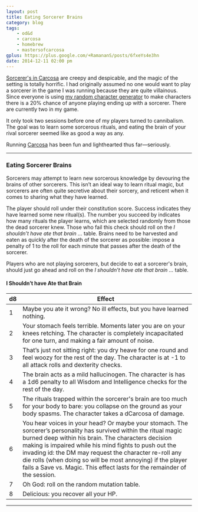 ```yaml
---
layout: post
title: Eating Sorcerer Brains
category: blog
tags:
    - od&d
    - carcosa
    - homebrew
    - mastersofcarcosa
gplus: https://plus.google.com/+RamananS/posts/6fxeYs4e3hn
date: 2014-12-11 02:00 pm
---
```


[Sorcerer's in Carcosa][rituals] are creepy and despicable, and the magic of the setting is totally horrific. I had originally assumed no one would want to play a sorcerer in the game I was running because they are quite villainous. Since everyone is using [my random character generator][random] to make characters there is a 20% chance of anyone playing ending up with a sorcerer. There are currently two in my game.

It only took two sessions before one of my players turned to cannibalism. The goal was to learn some sorcerous rituals, and eating the brain of your rival sorcerer seemed like as good a way as any.

Running [Carcosa][] has been fun and lighthearted thus far—seriously.

---

### Eating Sorcerer Brains

Sorcerers may attempt to learn new sorcerous knowledge by devouring the brains of other sorcerers. This isn’t an ideal way to learn ritual magic, but sorcerers are often quite secretive about their sorcery, and reticent when it comes to sharing what they have learned.

The player should roll under their constitution score. Success indicates they have learned some new ritual(s). The number you succeed by indicates how many rituals the player learns, which are selected randomly from those the dead sorcerer knew. Those who fail this check should roll on the _I shouldn’t have ate that brain …_ table. Brains need to be harvested and eaten as quickly after the death of the sorcerer as possible: impose a penalty of 1 to the roll for each minute that passes after the death of the sorcerer.

Players who are not playing sorcerers, but decide to eat a sorcerer's brain, should just go ahead and roll on the _I shouldn’t have ate that brain …_ table.

#### I Shouldn’t have Ate that Brain

| d8 | Effect 
|----|------------------------------------------------------------------------
| 1  | Maybe you ate it wrong? No ill effects, but you have learned nothing.
| 2  | Your stomach feels terrible. Moments later you are on your knees retching. The character is completely incapacitated for one turn, and making a fair amount of noise.
| 3  | That’s just not sitting right: you dry heave for one round and feel woozy for the rest of the day. The character is at -1 to all attack rolls and dexterity checks.
| 4  | The brain acts as a mild hallucinogen. The character is has a 1d6 penalty to all Wisdom and Intelligence checks for the rest of the day.
| 5  | The rituals trapped within the sorcerer's brain are too much for your body to bare: you collapse on the ground as your body spasms. The character takes a dCarcosa of damage.
| 6  | You hear voices in your head? Or maybe your stomach. The sorcerer’s personality has survived within the ritual magic burned deep within his brain. The characters decision making is impaired while his mind fights to push out the invading id: the DM may request the character re-roll any die rolls (when doing so will be most annoying) if the player fails a Save vs. Magic. This effect lasts for the remainder of the session.
| 7  | Oh God: roll on the random mutation table.
| 8  | Delicious: you recover all your HP.

---

[rituals]: http://save.vs.totalpartykill.ca/review/carcosa-ii/
[carcosa]: /tag/carcosa/
[random]: http://character.totalpartykill.ca/moc/
